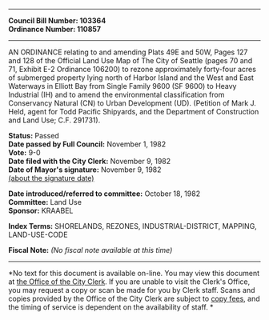 * * * * *  
  
**Council Bill Number: [](#h0)[](#h2)103364**   
**Ordinance Number: 110857**  
  
* * * * *  
  
AN ORDINANCE relating to and amending Plats 49E and 50W, Pages 127 and 128 of the Official Land Use Map of The City of Seattle (pages 70 and 71, Exhibit E-2 Ordinance 106200) to rezone approximately forty-four acres of submerged property lying north of Harbor Island and the West and East Waterways in Elliott Bay from Single Family 9600 (SF 9600) to Heavy Industrial (IH) and to amend the environmental classification from Conservancy Natural (CN) to Urban Development (UD). (Petition of Mark J. Held, agent for Todd Pacific Shipyards, and the Department of Construction and Land Use; C.F. 291731).  
  
**Status:** Passed   
**Date passed by Full Council:** November 1, 1982   
**Vote:** 9-0   
**Date filed with the City Clerk:** November 9, 1982   
**Date of Mayor's signature:** November 9, 1982   
[(about the signature date)](/~public/approvaldate.htm)   
  
  
**Date introduced/referred to committee:** October 18, 1982   
**Committee:** Land Use   
**Sponsor:** KRAABEL   
  
**Index Terms:** SHORELANDS, REZONES, INDUSTRIAL-DISTRICT, MAPPING, LAND-USE-CODE  
  
**Fiscal Note:** *(No fiscal note available at this time)*  
  
* * * * *  
  
*No text for this document is available on-line. You may view this document at [the Office of the City Clerk](http://www.seattle.gov/leg/clerk/contactUs.htm). If you are unable to visit the Clerk's Office, you may request a copy or scan be made for you by Clerk staff. Scans and copies provided by the Office of the City Clerk are subject to [copy fees](http://clerk.seattle.gov/~public/clerkfees.htm), and the timing of service is dependent on the availability of staff. *  
  
  
